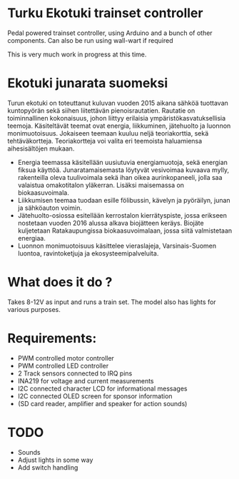 Turku Ekotuki trainset controller
=================================

Pedal powered trainset controller, using Arduino and a bunch of other components.
Can also be run using wall-wart if required

This is very much work in progress at this time.

Ekotuki junarata suomeksi
=========================
Turun ekotuki on toteuttanut kuluvan vuoden 2015 aikana sähköä tuottavan kuntopyörän sekä siihen 
liitettävän pienoisrautatien. Rautatie on toiminnallinen kokonaisuus, johon liittyy erilaisia 
ympäristökasvatuksellisia teemoja.
Käsiteltävät teemat ovat energia, liikkuminen, jätehuolto ja luonnon monimuotoisuus. Jokaiseen 
teemaan kuuluu neljä teoriakorttia, sekä tehtäväkortteja. Teoriakortteja voi 
valita eri teemoista haluamiensa aihesisältöjen mukaan.

* Energia teemassa käsitellään uusiutuvia energiamuotoja, sekä energian fiksua käyttöä. Junaratamaisemasta löytyvät vesivoimaa kuvaava mylly, rakenteilla oleva tuulivoimala sekä ihan oikea aurinkopaneeli, jolla saa valaistua omakotitalon yläkerran. Lisäksi maisemassa on biokaasuvoimala.
* Liikkumisen teemaa tuodaan esille fölibussin, kävelyn ja pyöräilyn, junan ja sähköauton voimin.
* Jätehuolto-osiossa esitellään kerrostalon kierrätyspiste, jossa erikseen nostetaan vuoden 2016 alussa alkava biojätteen keräys. Biojäte kuljetetaan Ratakaupungissa biokaasuvoimalaan, jossa siitä valmistetaan energiaa.
* Luonnon monimuotoisuus käsittelee vieraslajeja, Varsinais-Suomen luontoa, ravintoketjuja ja ekosysteemipalveluita.



What does it do ?
=================
Takes 8-12V as input and runs a train set. The model also has lights for various purposes.

Requirements:
=============
* PWM controlled motor controller
* PWM controlled LED controller
* 2 Track sensors connected to IRQ pins
* INA219 for voltage and current measurements
* I2C connected character LCD for informational messages
* I2C connected OLED screen for sponsor information
* (SD card reader, amplifier and speaker for action sounds)

TODO
====
* Sounds
* Adjust lights in some way
* Add switch handling
